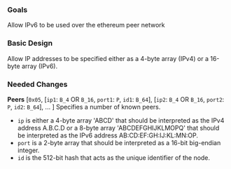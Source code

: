 ### Goals

Allow IPv6 to be used over the ethereum peer network

### Basic Design

Allow IP addresses to be specified either as a 4-byte array (IPv4) or a 16-byte array (IPv6).

### Needed Changes

**Peers**
[`0x05`, [`ip1`: `B_4` OR `B_16`, `port1`: `P`, `id1`: `B_64`], [`ip2`: `B_4` OR `B_16`, `port2`: `P`, `id2`: `B_64`], ... ] Specifies a number of known peers.
* `ip` is either a 4-byte array 'ABCD' that should be interpreted as the IPv4 address A.B.C.D or a 8-byte array 'ABCDEFGHIJKLMOPQ' that should be interpreted as the IPv6 address AB:CD:EF:GH:IJ:KL:MN:OP.
* `port` is a 2-byte array that should be interpreted as a 16-bit big-endian integer.
* `id` is the 512-bit hash that acts as the unique identifier of the node.
